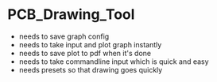 # PCB_Drawing_Tool
- needs to save graph config
- needs to take input and plot graph instantly
- needs to save plot to pdf when it's done
- needs to take commandline input which is quick and easy
- needs presets so that drawing goes quickly
